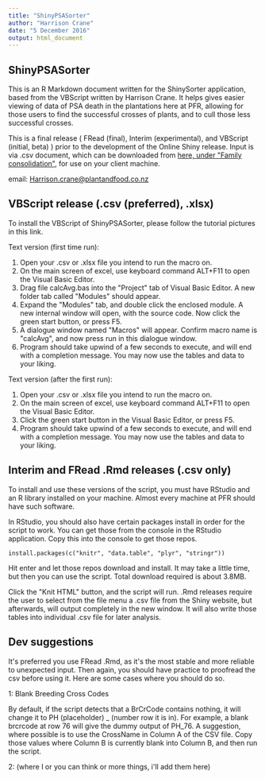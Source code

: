 ```yaml
---
title: "ShinyPSASorter"
author: "Harrison Crane"
date: "5 December 2016"
output: html_document
---
```


## ShinyPSASorter

This is an R Markdown document written for the ShinySorter application, based from the VBScript written by Harrison Crane. It helps gives easier viewing of data of PSA death in the plantations here at PFR, allowing for those users to find the successful crosses of plants, and to cull those less successful crosses.

This is a final release ( FRead (final), Interim (experimental), and VBScript (initial, beta) ) prior to the development of the Online Shiny release. Input is via .csv document, which can be downloaded from <a href="http://shiny.powerplant.pfr.co.nz/PsaBlockSummary/">here, under "Family consolidation"</a>, for use on your client machine.

email: Harrison.crane@plantandfood.co.nz

## VBScript release (.csv (preferred), .xlsx)

To install the VBScript of ShinyPSASorter, please follow the tutorial pictures in this link.

Text version (first time run):

1. Open your .csv or .xlsx file you intend to run the macro on.
2. On the main screen of excel, use keyboard command ALT+F11 to open the Visual Basic Editor.
3. Drag file calcAvg.bas into the "Project" tab of Visual Basic Editor. A new folder tab called "Modules" should appear.
4. Expand the "Modules" tab, and double click the enclosed module. A new internal window will open, with the source code. Now click the green start button, or press F5.
5. A dialogue window named "Macros" will appear. Confirm macro name is "calcAvg", and now press run in this dialogue window.
6. Program should take upwind of a few seconds to execute, and will end with a completion message. You may now use the tables and data to your liking.

Text version (after the first run):

1. Open your .csv or .xlsx file you intend to run the macro on.
2. On the main screen of excel, use keyboard command ALT+F11 to open the Visual Basic Editor.
3. Click the green start button in the Visual Basic Editor, or press F5.
4. Program should take upwind of a few seconds to execute, and will end with a completion message. You may now use the tables and data to your liking.

## Interim and FRead .Rmd releases (.csv only)

To install and use these versions of the script, you must have RStudio and an R library installed on your machine. Almost every machine at PFR should have such software.

In RStudio, you should also have certain packages install in order for the script to work. You can get those from the console in the RStudio application. Copy this into the console to get those repos.

```install.packages(c("knitr", "data.table", "plyr", "stringr"))```

Hit enter and let those repos download and install. It may take a little time, but then you can use the script. Total download required is about 3.8MB.

Click the "Knit HTML" button, and the script will run. .Rmd releases require the user to select from the file menu a .csv file from the Shiny website, but afterwards, will output completely in the new window. It will also write those tables into individual .csv file for later analysis.

## Dev suggestions

It's preferred you use FRead .Rmd, as it's the most stable and more reliable to unexpected input. Then again, you should have practice to proofread the csv before using it. Here are some cases where you should do so.

1: Blank Breeding Cross Codes

By default, if the script detects that a BrCrCode contains nothing, it will change it to PH (placeholder) _ (number row it is in). For example, a blank brcrcode at row 76 will give the dummy output of PH_76. A suggestion, where possible is to use the CrossName in Column A of the CSV file. Copy those values where Column B is currently blank into Column B, and then run the script.

2: (where I or you can think or more things, i'll add them here)